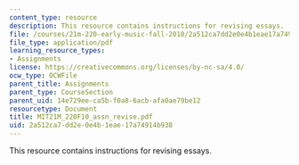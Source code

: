 ```yaml
---
content_type: resource
description: This resource contains instructions for revising essays.
file: /courses/21m-220-early-music-fall-2010/2a512ca7dd2e0e4b1eae17a74914b938_MIT21M_220F10_assn_revise.pdf
file_type: application/pdf
learning_resource_types:
- Assignments
license: https://creativecommons.org/licenses/by-nc-sa/4.0/
ocw_type: OCWFile
parent_title: Assignments
parent_type: CourseSection
parent_uid: 14e729ee-ca5b-f0a8-6acb-afa0ae79be12
resourcetype: Document
title: MIT21M_220F10_assn_revise.pdf
uid: 2a512ca7-dd2e-0e4b-1eae-17a74914b938
---
```

This resource contains instructions for revising essays.